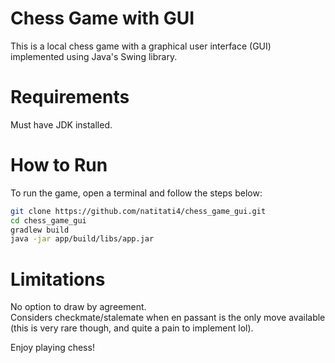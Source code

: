 # Chess Game with GUI

This is a local chess game with a graphical user interface (GUI) implemented using Java's Swing library.

# Requirements
Must have JDK installed.

# How to Run

To run the game, open a terminal and follow the steps below:

```bash
git clone https://github.com/natitati4/chess_game_gui.git
cd chess_game_gui
gradlew build
java -jar app/build/libs/app.jar
```

# Limitations
No option to draw by agreement.\
Considers checkmate/stalemate when en passant is the only move available (this is very rare though, and quite a pain to implement lol).

Enjoy playing chess!
